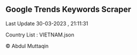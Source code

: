 

## Google Trends Keywords Scraper 
 
Last Update 30-03-2023 , 21:11:31

Country List :
VIETNAM.json



© Abdul Muttaqin 

